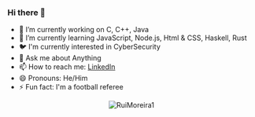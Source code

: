 ### Hi there 👋


- 🔭 I’m currently working on C, C++, Java
- 🌱 I’m currently learning JavaScript, Node.js, Html & CSS, Haskell, Rust
- 🐦 I'm currently interested in CyberSecurity 
- 💬 Ask me about Anything
- 📫 How to reach me: [LinkedIn](https://www.linkedin.com/in/rui-moreira-670b261a6/)
- 😄 Pronouns: He/Him
- ⚡ Fun fact: I'm a football referee

<p align="center"> <img src="https://github-readme-stats.vercel.app/api?username=RuiMoreira1&show_icons=true&theme=gotham" alt="RuiMoreira1" />
